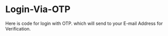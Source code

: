 # Login-Via-OTP
Here is code for login with OTP. which will send to your E-mail Address for Verification.
